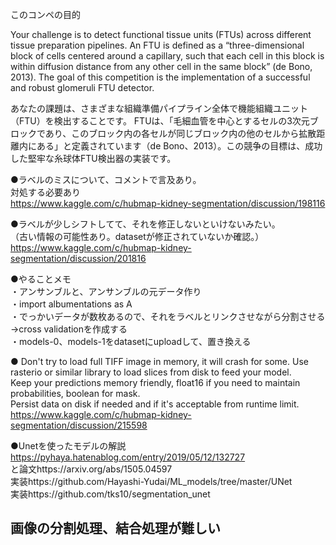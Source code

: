 このコンペの目的

Your challenge is to detect functional tissue units (FTUs) across different tissue preparation pipelines. An FTU is defined as a “three-dimensional block of cells centered around a capillary, such that each cell in this block is within diffusion distance from any other cell in the same block” (de Bono, 2013). The goal of this competition is the implementation of a successful and robust glomeruli FTU detector.  
  
あなたの課題は、さまざまな組織準備パイプライン全体で機能組織ユニット（FTU）を検出することです。 FTUは、「毛細血管を中心とするセルの3次元ブロックであり、このブロック内の各セルが同じブロック内の他のセルから拡散距離内にある」と定義されています（de Bono、2013）。この競争の目標は、成功した堅牢な糸球体FTU検出器の実装です。  
  
  
  
●ラベルのミスについて、コメントで言及あり。  
対処する必要あり  
https://www.kaggle.com/c/hubmap-kidney-segmentation/discussion/198116  
  
  
  
●ラベルが少しシフトしてて、それを修正しないといけないみたい。  
（古い情報の可能性あり。datasetが修正されていないか確認。）  
https://www.kaggle.com/c/hubmap-kidney-segmentation/discussion/201816   
  
  
●やることメモ  
・アンサンブルと、アンサンブルの元データ作り  
・import albumentations as A  
・でっかいデータが数枚あるので、それをラベルとリンクさせながら分割させる→cross validationを作成する  
・models-0、models-1をdatasetにuploadして、置き換える

●  Don't try to load full TIFF image in memory, it will crash for some. Use rasterio or similar library to load slices from disk to feed your model.  
Keep your predictions memory friendly, float16 if you need to maintain probabilities, boolean for mask.  
Persist data on disk if needed and if it's acceptable from runtime limit.  
https://www.kaggle.com/c/hubmap-kidney-segmentation/discussion/215598


●Unetを使ったモデルの解説  
https://pyhaya.hatenablog.com/entry/2019/05/12/132727  
と論文https://arxiv.org/abs/1505.04597  
実装https://github.com/Hayashi-Yudai/ML_models/tree/master/UNet  
実装https://github.com/tks10/segmentation_unet

## 画像の分割処理、結合処理が難しい  

